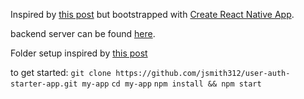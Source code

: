 Inspired by [this post](https://medium.com/@alexmngn/the-essential-boilerplate-to-authenticate-users-on-your-react-native-app-f7a8e0e04a42) but bootstrapped with [Create React Native App](https://github.com/react-community/create-react-native-app).

backend server can be found [here](https://github.com/jsmith312/my-server).

Folder setup inspired by [this post](https://medium.com/@alexmngn/how-to-better-organize-your-react-applications-2fd3ea1920f1#.ce34x2leb)

to get started: 
`git clone https://github.com/jsmith312/user-auth-starter-app.git my-app`
`cd my-app`
`npm install && npm start`
